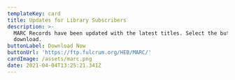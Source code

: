 ```yaml
---
templateKey: card
title: Updates for Library Subscribers
description: >-
  MARC Records have been updated with the latest titles. Select the button to
  download.
buttonLabel: Download Now
buttonUrl: 'https://ftp.fulcrum.org/HEB/MARC/'
cardImage: /assets/marc.png
date: 2021-04-04T13:25:21.341Z
---
```

